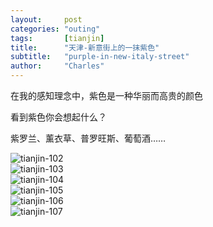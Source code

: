 ```yaml
---
layout:     post
categories: "outing"
tags:       [tianjin]
title:      "天津-新意街上的一抹紫色"
subtitle:   "purple-in-new-italy-street"
author:     "Charles"
---
```


在我的感知理念中，紫色是一种华丽而高贵的颜色

看到紫色你会想起什么？

紫罗兰、薰衣草、普罗旺斯、葡萄酒……

![tianjin-102]({{site.imageurl}}/tianjin-102.jpg)       
![tianjin-103]({{site.imageurl}}/tianjin-103.jpg)       
![tianjin-104]({{site.imageurl}}/tianjin-104.jpg)       
![tianjin-105]({{site.imageurl}}/tianjin-105.jpg)       
![tianjin-106]({{site.imageurl}}/tianjin-106.jpg)       
![tianjin-107]({{site.imageurl}}/tianjin-107.jpg)       